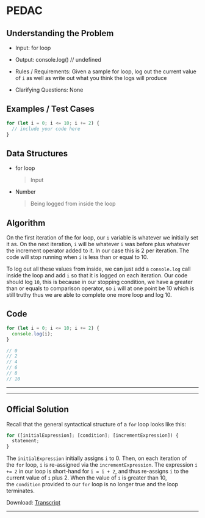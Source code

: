 # PEDAC

## Understanding the Problem

- Input:
  for loop

- Output:
  console.log() // undefined

- Rules / Requirements:
  Given a sample for loop, log out the current value of `i` as well as write out what you think the logs will produce

- Clarifying Questions:
  None

## Examples / Test Cases

```js
for (let i = 0; i <= 10; i += 2) {
  // include your code here
}
```

## Data Structures

- for loop

  > Input

- Number
  > Being logged from inside the loop

## Algorithm

On the first iteration of the for loop, our `i` variable is whatever we initially set it as.
On the next iteration, `i` will be whatever `i` was before plus whatever the increment operator added to it. In our case this is 2 per iteration.
The code will stop running when `i` is less than or equal to 10.

To log out all these values from inside, we can just add a `console.log` call inside the loop and add `i` so that it is logged on each iteration.
Our code should log `10`, this is because in our stopping condition, we have a greater than or equals to comparison operator, so `i` will at one point be 10 which is still truthy thus we are able to complete one more loop and log 10.

## Code

```js
for (let i = 0; i <= 10; i += 2) {
  console.log(i);
}

// 0
// 2
// 4
// 6
// 8
// 10
```

---

---

## Official Solution

Recall that the general syntactical structure of a `for` loop looks like this:

```js
for ([initialExpression]; [condition]; [incrementExpression]) {
  statement;
}
```

The `initialExpression` initially assigns `i` to 0. Then, on each iteration of the `for` loop, `i` is re-assigned via the `incrementExpression`. The expression `i += 2` in our loop is short-hand for `i = i + 2`, and thus re-assigns `i` to the current value of `i` plus 2. When the value of `i` is greater than 10, the `condition` provided to our `for` loop is no longer true and the loop terminates.

Download: [Transcript](https://dbdwvr6p7sskw.cloudfront.net/videos/transcripts/exercises/js-basics/loop-and-log.sbv)

---
